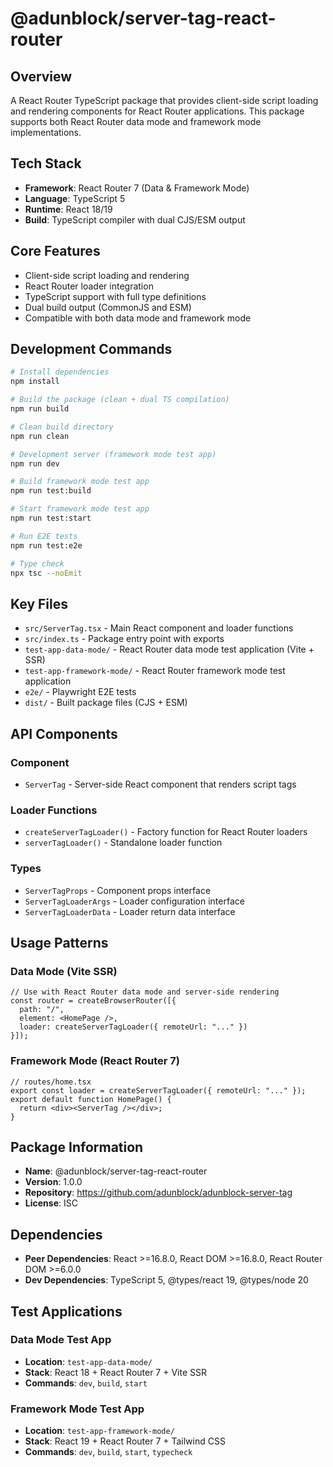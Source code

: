 # @adunblock/server-tag-react-router

## Overview
A React Router TypeScript package that provides client-side script loading and rendering components for React Router applications. This package supports both React Router data mode and framework mode implementations.

## Tech Stack
- **Framework**: React Router 7 (Data & Framework Mode)
- **Language**: TypeScript 5
- **Runtime**: React 18/19
- **Build**: TypeScript compiler with dual CJS/ESM output

## Core Features
- Client-side script loading and rendering
- React Router loader integration
- TypeScript support with full type definitions
- Dual build output (CommonJS and ESM)
- Compatible with both data mode and framework mode

## Development Commands
```bash
# Install dependencies
npm install

# Build the package (clean + dual TS compilation)
npm run build

# Clean build directory
npm run clean

# Development server (framework mode test app)
npm run dev

# Build framework mode test app
npm run test:build

# Start framework mode test app
npm run test:start

# Run E2E tests
npm run test:e2e

# Type check
npx tsc --noEmit
```

## Key Files
- `src/ServerTag.tsx` - Main React component and loader functions
- `src/index.ts` - Package entry point with exports
- `test-app-data-mode/` - React Router data mode test application (Vite + SSR)
- `test-app-framework-mode/` - React Router framework mode test application
- `e2e/` - Playwright E2E tests
- `dist/` - Built package files (CJS + ESM)

## API Components

### Component
- `ServerTag` - Server-side React component that renders script tags

### Loader Functions
- `createServerTagLoader()` - Factory function for React Router loaders
- `serverTagLoader()` - Standalone loader function

### Types
- `ServerTagProps` - Component props interface
- `ServerTagLoaderArgs` - Loader configuration interface
- `ServerTagLoaderData` - Loader return data interface

## Usage Patterns

### Data Mode (Vite SSR)
```tsx
// Use with React Router data mode and server-side rendering
const router = createBrowserRouter([{
  path: "/",
  element: <HomePage />,
  loader: createServerTagLoader({ remoteUrl: "..." })
}]);
```

### Framework Mode (React Router 7)
```tsx
// routes/home.tsx
export const loader = createServerTagLoader({ remoteUrl: "..." });
export default function HomePage() {
  return <div><ServerTag /></div>;
}
```

## Package Information
- **Name**: @adunblock/server-tag-react-router
- **Version**: 1.0.0
- **Repository**: https://github.com/adunblock/adunblock-server-tag
- **License**: ISC

## Dependencies
- **Peer Dependencies**: React >=16.8.0, React DOM >=16.8.0, React Router DOM >=6.0.0
- **Dev Dependencies**: TypeScript 5, @types/react 19, @types/node 20

## Test Applications

### Data Mode Test App
- **Location**: `test-app-data-mode/`
- **Stack**: React 18 + React Router 7 + Vite SSR
- **Commands**: `dev`, `build`, `start`

### Framework Mode Test App  
- **Location**: `test-app-framework-mode/`
- **Stack**: React 19 + React Router 7 + Tailwind CSS
- **Commands**: `dev`, `build`, `start`, `typecheck`